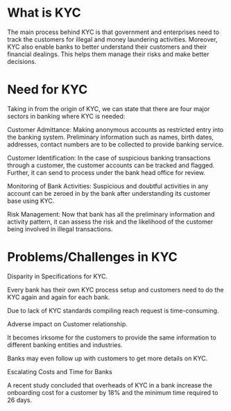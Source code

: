 # What is KYC

The main process behind KYC is that government and enterprises need to track the customers for illegal and money laundering activities. Moreover, KYC also enable banks to better understand their customers and their financial dealings. This helps them manage their risks and make better decisions.

# Need for KYC

Taking in from the origin of KYC, we can state that there are four major sectors in banking where KYC is needed:

Customer Admittance: Making anonymous accounts as restricted entry into the banking system. Preliminary information such as names, birth dates, addresses, contact numbers are to be collected to provide banking service.

Customer Identification: In the case of suspicious banking transactions through a customer, the customer accounts can be tracked and flagged. Further, it can send to process under the bank head office for review.

Monitoring of Bank Activities: Suspicious and doubtful activities in any account can be zeroed in by the bank after understanding its customer base using KYC.

Risk Management: Now that bank has all the preliminary information and activity pattern, it can assess the risk and the likelihood of the customer being involved in illegal transactions.

# Problems/Challenges in KYC

Disparity in Specifications for KYC.

Every bank has their own KYC process setup and customers need to do the KYC again and again for each bank.

Due to lack of KYC standards compiling reach request is time-consuming.

Adverse impact on Customer relationship.

It becomes irksome for the customers to provide the same information to different banking entities and industries.

Banks may even follow up with customers to get more details on KYC.

Escalating Costs and Time for Banks

A recent study concluded that overheads of KYC in a bank increase the onboarding cost for a customer by 18% and the minimum time required to 26 days.
